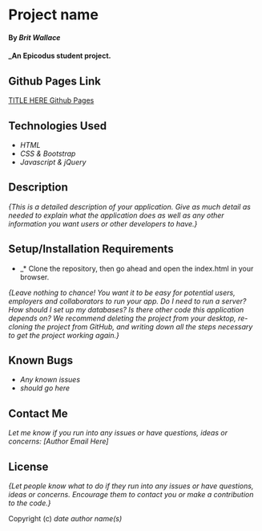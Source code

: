 # Project name 

#### By _**Brit Wallace**_

#### _An Epicodus student project. 


## Github Pages Link

[TITLE HERE Github Pages](https://BritWallace.github.io/APPLICATIONNAMEHERE/)

## Technologies Used

* _HTML_
* _CSS & Bootstrap_
* _Javascript & jQuery_

## Description

_{This is a detailed description of your application. Give as much detail as needed to explain what the application does as well as any other information you want users or other developers to have.}_

## Setup/Installation Requirements

* _* Clone the repository, then go ahead and open the index.html in your browser.


_{Leave nothing to chance! You want it to be easy for potential users, employers and collaborators to run your app. Do I need to run a server? How should I set up my databases? Is there other code this application depends on? We recommend deleting the project from your desktop, re-cloning the project from GitHub, and writing down all the steps necessary to get the project working again.}_

## Known Bugs

* _Any known issues_
* _should go here_

## Contact Me

_Let me know if you run into any issues or have questions, ideas or concerns:_
_[Author Email Here]_

## License

_{Let people know what to do if they run into any issues or have questions, ideas or concerns.  Encourage them to contact you or make a contribution to the code.}_

Copyright (c) _date_ _author name(s)_
